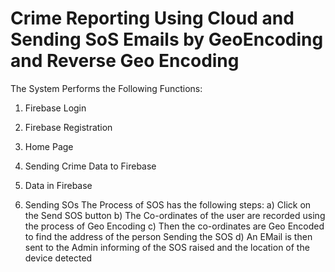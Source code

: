 # Crime Reporting Using Cloud and Sending SoS Emails by GeoEncoding and Reverse Geo Encoding

The System Performs the Following Functions:
1) Firebase Login 

2) Firebase Registration 

3) Home Page 

4) Sending Crime Data to Firebase

5) Data in Firebase

7) Sending SOs
The Process of SOS has the following steps:
a) Click on the Send SOS button 
b) The Co-ordinates of the user are recorded using the process of Geo Encoding 
c) Then the co-ordinates are Geo Encoded to find the address of the person Sending the SOS
d) An EMail is then sent to the Admin informing of the SOS raised and the location of the device detected
